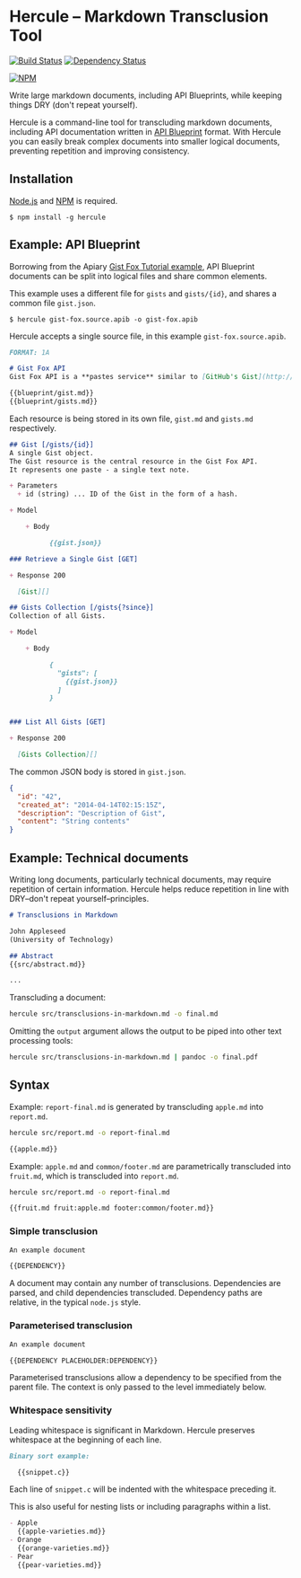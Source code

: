 # Hercule – Markdown Transclusion Tool

[![Build Status](https://travis-ci.org/jamesramsay/hercule.svg)](https://travis-ci.org/jamesramsay/hercule)
[![Dependency Status](https://david-dm.org/jamesramsay/hercule.svg)](https://david-dm.org/jamesramsay/hercule)

[![NPM](https://nodei.co/npm/hercule.png)](https://nodei.co/npm/hercule/)

Write large markdown documents, including API Blueprints, while keeping things DRY (don't repeat yourself).

Hercule is a command-line tool for transcluding markdown documents, including API documentation written in [API Blueprint](http://apiblueprint.org) format. With Hercule you can easily break complex documents into smaller logical documents, preventing repetition and improving consistency.

## Installation

[Node.js](http://nodejs.org) and [NPM](http://npmjs.org) is required.

```
$ npm install -g hercule
```

## Example: API Blueprint

Borrowing from the Apiary [Gist Fox Tutorial example](http://apiary.io/blueprint), API Blueprint documents can be split into logical files and share common elements.

This example uses a different file for `gists` and `gists/{id}`, and shares a common file `gist.json`.

```
$ hercule gist-fox.source.apib -o gist-fox.apib
```

Hercule accepts a single source file, in this example `gist-fox.source.apib`.

```markdown
FORMAT: 1A

# Gist Fox API
Gist Fox API is a **pastes service** similar to [GitHub's Gist](http://gist.github.com).

{{blueprint/gist.md}}
{{blueprint/gists.md}}
```

Each resource is being stored in its own file, `gist.md` and `gists.md` respectively.

```markdown
## Gist [/gists/{id}]
A single Gist object.
The Gist resource is the central resource in the Gist Fox API.
It represents one paste - a single text note.

+ Parameters
  + id (string) ... ID of the Gist in the form of a hash.

+ Model

    + Body

          {{gist.json}}

### Retrieve a Single Gist [GET]

+ Response 200

  [Gist][]
```

```markdown
## Gists Collection [/gists{?since}]
Collection of all Gists.

+ Model

    + Body

          {
            "gists": [
              {{gist.json}}
            ]
          }


### List All Gists [GET]

+ Response 200

  [Gists Collection][]
```

The common JSON body is stored in `gist.json`.

```json
{
  "id": "42",
  "created_at": "2014-04-14T02:15:15Z",
  "description": "Description of Gist",
  "content": "String contents"
}
```

## Example: Technical documents

Writing long documents, particularly technical documents, may require repetition of certain information.
Hercule helps reduce repetition in line with DRY–don't repeat yourself–principles.

```markdown
# Transclusions in Markdown

John Appleseed
(University of Technology)

## Abstract
{{src/abstract.md}}

...

```

Transcluding a document:

```bash
hercule src/transclusions-in-markdown.md -o final.md
```

Omitting the `output` argument allows the output to be piped into other text processing tools:

```bash
hercule src/transclusions-in-markdown.md | pandoc -o final.pdf
```

## Syntax

Example: `report-final.md` is generated by transcluding `apple.md` into `report.md`.

```bash
hercule src/report.md -o report-final.md
```

```markdown
{{apple.md}}
```

Example: `apple.md` and `common/footer.md` are parametrically transcluded into `fruit.md`, which is transcluded into `report.md`.

```bash
hercule src/report.md -o report-final.md
```

```markdown
{{fruit.md fruit:apple.md footer:common/footer.md}}
```

### Simple transclusion

```markdown
An example document

{{DEPENDENCY}}
```

A document may contain any number of transclusions.
Dependencies are parsed, and child dependencies transcluded.
Dependency paths are relative, in the typical `node.js` style.

### Parameterised transclusion

```markdown
An example document

{{DEPENDENCY PLACEHOLDER:DEPENDENCY}}
```

Parameterised transclusions allow a dependency to be specified from the parent file.
The context is only passed to the level immediately below.

### Whitespace sensitivity

Leading whitespace is significant in Markdown.
Hercule preserves whitespace at the beginning of each line.

```markdown
Binary sort example:

  {{snippet.c}}

```

Each line of `snippet.c` will be indented with the whitespace preceding it.

This is also useful for nesting lists or including paragraphs within a list.

```markdown
- Apple
  {{apple-varieties.md}}
- Orange
  {{orange-varieties.md}}
- Pear
  {{pear-varieties.md}}
```
